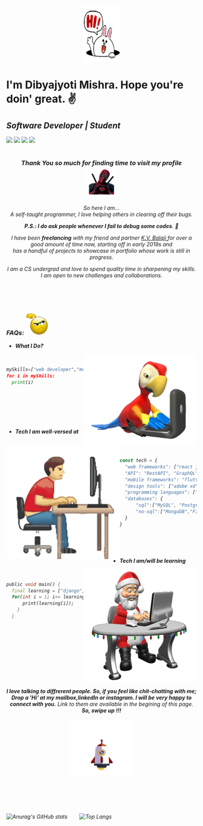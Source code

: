 ### <div align= "center"><img src="https://github.com/DibyajyotiMishra/DibyajyotiMishra/blob/main/4AIB.gif" width="100" height="150"></div> <h1>I'm Dibyajyoti Mishra. Hope you're doin' great. ✌</h1> 
<h2> <i><b>Software Developer </b> | <i><b>Student</b></i> </h2>

<a href="https://www.instagram.com/_p.r.i.n.c.e.m.i.s.h.r.a_"><img src="https://img.shields.io/badge/Instagram-E4405F?style=for-the-badge&logo=instagram&logoColor=white"></a> 
<a href="https://www.linkedin.com/in/dibyajyoti-mishra-a795b71a3"><img src="https://img.shields.io/badge/LinkedIn-0077B5?style=for-the-badge&logo=linkedin&logoColor=white"></a> 
<a href="mailto:dibyajyotimishra14@gmail.com"><img src="https://img.shields.io/badge/Gmail-D14836?style=for-the-badge&logo=gmail&logoColor=white"></a>
<a href="https://codeologydev.hashnode.dev"><img src="https://img.shields.io/badge/Hashnode-2962FF?style=for-the-badge&logo=hashnode&logoColor=white"></a>
 <br/>
 <br/>

<h3 align ="center">Thank You so much for finding time to visit my profile <img src="https://github.com/DibyajyotiMishra/DibyajyotiMishra/blob/main/14Vb.gif" width="80"></h3>
<div align= "center"> 
<i>So here I am... <br/> A self-taught programmer, I love helping others in clearing off their bugs.
<br/>
  
**P.S.: I do ask people whenever I fail to debug some codes**. 😬

I have been <strong>freelancing</strong> with my friend and partner <a href="https://github.com/Balaji-Kotni"> K.V. Balaji </a> for over a good amount of time now, starting off in early 2019s and <br/>
has a handful of projects to showcase in portfolio whose work is still in progress.

I am a CS undergrad and love to spend quality time in sharpening my skills. I am open to new challenges and collaborations.

</i></div>
<br/>
<br/>
<br/>
<h3><b>FAQs:</b> <img src="https://github.com/DibyajyotiMishra/DibyajyotiMishra/blob/main/3MG4.gif" width="60"> </h3>

- **What I Do?**
<img align="right" src="https://github.com/DibyajyotiMishra/DibyajyotiMishra/blob/main/299r.gif" width="300">
<br/>

```python
mySkills=["web developer","mobile application developer,"UI/UX designer"]
for i in mySkills:
  print(i) 
 ```
 
<br/>
<br/>
<br/>
<br/>
<br/>

- **Tech I am well-versed at**
<img align="left" src="https://github.com/DibyajyotiMishra/DibyajyotiMishra/blob/main/UgSQ.gif" width="300">
<br/> 

```javascript
const tech = {
  "web frameworks": ["react js", "node js", "express js", "bootstrap", "gatsby js"],
  "API": "RestAPI", "GraphQL",
  "mobile frameworks": "flutter","react-native", "android",
  "design tools": ["adobe xd", "adobe illustrator"],
  "programming languages": ["python", "javascript", "java", "typescript", "dart"],
  "databases": {
      "sql":["MySQL", "PostgreSQL", "SQLite"],
      "no-sql":["MongoDB","Firestore"]
  }
}
```
<br/>
<br/>
<br/>

- **Tech I am/will be learning**
<img align="right" src="https://github.com/DibyajyotiMishra/DibyajyotiMishra/blob/main/2qf3.gif" width="300">
 <br/>
 
```dart
public void main() {
  final learning = ["django", "scss", "svelte", "fastify", "CI","Next JS" ];
  for(int i = 1; i<= learning.length; i++){
      print(learning[i]);
    }
  }
```

<br/>
<br/>
<br/>
<br/>
<br/>
<br/>
<br/>
<br/>
<br/>
<div align= "center">
 
**I love talking to diffrerent people. So, if you feel like chit-chatting with me; Drop a 'Hi' at my mailbox,linkedIn or instagram. I will be very happy to connect with you.**
Link to them are available in the begining of this page. 
<br/> 
**So, swipe up !!!**

<img align= "center" src="https://github.com/DibyajyotiMishra/DibyajyotiMishra/blob/main/6fr.gif" height="150" width="175">
</div>

<br/>
<br/>
<br/>
<br/>
<br/>

![Anurag's GitHub stats](https://dibyajyotimishra-github-stats.vercel.app/api?username=DibyajyotiMishra&count_private=true&show_icons=true&theme=tokyonight&hide_border=true)
&nbsp;&nbsp;&nbsp;&nbsp;&nbsp;&nbsp;
![Top Langs](https://dibyajyotimishra-github-stats.vercel.app/api/top-langs/?username=DibyajyotiMishra&langs_count=3&hide_border=true&theme=tokyonight)

